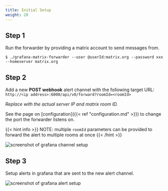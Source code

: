 ```yaml
---
title: Initial Setup
weight: 20
---
```


## Step 1

Run the forwarder by providing a matrix account to send messages from.

```
$ ./grafana-matrix-forwarder --user @userId:matrix.org --password xxx --homeserver matrix.org
```

## Step 2

Add a new **POST webhook** alert channel with the following target URL: `http://<ip address>:6000/api/v0/forward?roomId=<roomId>`

*Replace with the actual server IP and matrix room ID.*

See the page on [configuration]({{< ref "configuration.md" >}}) to change the port the forwarder listens on.

{{< hint info >}}
NOTE: multiple `roomId` parameters can be provided to forward the alert to multiple rooms at once
{{< /hint >}}

![screenshot of grafana channel setup](img/grafanaChannelSetup.png)

## Step 3

Setup alerts in grafana that are sent to the new alert channel.

![screenshot of grafana alert setup](img/grafanaAlertSetup.png)
